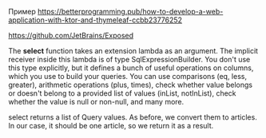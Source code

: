 Пример
https://betterprogramming.pub/how-to-develop-a-web-application-with-ktor-and-thymeleaf-ccbb23776252



https://github.com/JetBrains/Exposed


The **select** function takes an extension lambda as an argument. The implicit receiver inside this lambda is of type 
SqlExpressionBuilder. You don't use this type explicitly, but it defines a bunch of useful operations on columns, 
which you use to build your queries. You can use comparisons (eq, less, greater), arithmetic operations (plus, times), 
check whether value belongs or doesn't belong to a provided list of values (inList, notInList), check whether the 
value is null or non-null, and many more.

select returns a list of Query values. As before, we convert them to articles. In our case, it should be one article, 
so we return it as a result.